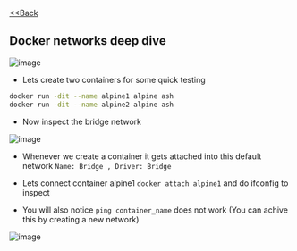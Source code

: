 [<<Back](index.md)
## Docker networks deep dive


![image](https://user-images.githubusercontent.com/13016162/62511492-9ee18980-b831-11e9-97ed-4792d4df158f.png)

* Lets create two containers for some quick testing

```bash
docker run -dit --name alpine1 alpine ash
docker run -dit --name alpine2 alpine ash
```

* Now inspect the bridge network

![image](https://user-images.githubusercontent.com/13016162/72863360-5aba4680-3cf6-11ea-9388-dab79ce83960.png)

* Whenever we create a container it gets attached into this default network `Name: Bridge , Driver: Bridge`

* Lets connect container alpine1 `docker attach alpine1` and do ifconfig to inspect
* You will also notice `ping container_name` does not work (You can achive this by creating a new network)

![image](https://user-images.githubusercontent.com/13016162/72863745-c18c2f80-3cf7-11ea-990f-7ce7ff8a6d51.png)


